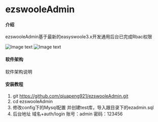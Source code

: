 # ezswooleAdmin

#### 介绍
ezswooleAdmin基于最新的easyswoole3.x开发通用后台已完成Rbac权限

![Image text](https://github.com/qiuapeng921/ezswooleAdmin/blob/master/Public/image1.png)
![Image text](https://github.com/qiuapeng921/ezswooleAdmin/blob/master/Public/image2.png)

#### 软件架构
软件架构说明

#### 安装教程

1. git https://github.com/qiuapeng921/ezswooleAdmin.git
2. cd  ezswooleAdmin
3. 修改config下的Mysql配置 并创建test库，导入跟目录下的ezadmin.sql
4. 后台地址 域名+auth/login 账号：admin 密码：123456